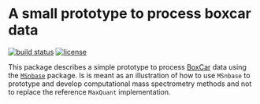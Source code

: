# A small prototype to process boxcar data

[![build status](https://travis-ci.org/lgatto/MSnbaseBoxCar.svg?branch=master)](https://travis-ci.org/lgatto/MSnbaseBoxCar)
[![license](https://img.shields.io/badge/license-Artistic--2.0-brightgreen.svg)](https://opensource.org/licenses/Artistic-2.0)

This package describes a simple prototype to process
[BoxCar](https://www.nature.com/articles/s41592-018-0003-5) data using
the [`MSnbase`](http://lgatto.github.io/MSnbase/) package. Is is meant
as an illustration of how to use `MSnbase` to prototype and develop
computational mass spectrometry methods and not to replace the
reference `MaxQuant` implementation.

